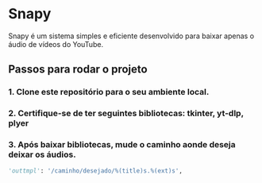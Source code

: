 # Snapy

Snapy é um sistema simples e eficiente desenvolvido para baixar apenas o áudio de vídeos do YouTube.

## Passos para rodar o projeto

### 1. Clone este repositório para o seu ambiente local.

### 2. Certifique-se de ter seguintes bibliotecas: tkinter, yt-dlp, plyer

### 3. Após baixar bibliotecas, mude o caminho aonde deseja deixar os áudios.

```python
'outtmpl': '/caminho/desejado/%(title)s.%(ext)s', 
